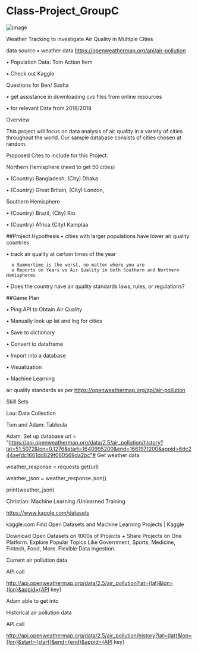 # Class-Project_GroupC


![image](https://user-images.githubusercontent.com/117233641/228967655-f00c75f4-170b-466c-934b-5e20b575e266.png)



Weather Tracking to investigate Air Quality in Multiple Cities

data source 
•	weather data https://openweathermap.org/api/air-pollution

•	Population Data: Tom Action Item 

•	Check out Kaggle

Questions for Ben/ Sasha

•	get assistance in downloading cvs files from online resources

•	for relevant Data from 2018/2019

Overview

This project will focus on data analysis of air quality in a variety of cities throughout the world. Our sample database consists of cities chosen at random.

Proposed Cites to include for this Project.

Northern Hemisphere (need to get 50 cities) 

•	(Country) Bangladesh, (City) Dhaka

•	(Country) Great Britain, (City) London, 

Southern Hemisphere

•	(Country) Brazil, (City) Rio 

•	(Country) Africa (City) Kamplaa
 
 
##Project Hypothesis
•	cities with larger populations have lower air quality countries 

•	track air quality at certain times of the year  

      o	Summertime is the worst, no matter where you are
      o	Reports on Years vs Air Quality in both Southern and Northern Hemispheres
•	Does the country have air quality standards laws, rules, or regulations?

##Game Plan

•	Ping API to Obtain Air Quality 

•	Manually look up lat and lng for cities

•	Save to dictionary 

•	Convert to dataframe

•	Import into a database 

•	Visualization

•	Machine Learning 

 air quality standards as per https://openweathermap.org/api/air-pollution
 



Skill Sets

Lou: Data Collection

Tom and Adam: Tabloula 

Adam: Set up database 
url = "https://api.openweathermap.org/data/2.5/air_pollution/history?lat=51.5072&lon=0.1276&start=1640995200&end=1661971200&appid=6dc244aefdc1601dd829f060569da2bc"# Get weather data

weather_response = requests.get(url)

weather_json = weather_response.json()

print(weather_json)

Christian: Machine Learning /Unlearned Training 

https://www.kaggle.com/datasets

kaggle.com
Find Open Datasets and Machine Learning Projects | Kaggle

Download Open Datasets on 1000s of Projects + Share Projects on One Platform. Explore Popular Topics Like Government, Sports, Medicine, Fintech, Food, More. Flexible Data Ingestion.



Current air pollution data

API call

http://api.openweathermap.org/data/2.5/air_pollution?lat={lat}&lon={lon}&appid={API key}

Adam able to get into

Historical air pollution data

API call

http://api.openweathermap.org/data/2.5/air_pollution/history?lat={lat}&lon={lon}&start={start}&end={end}&appid={API key}




